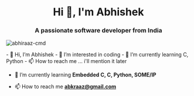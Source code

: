 <h1 align="center">Hi 👋, I'm Abhishek</h1>
<h3 align="center">A passionate software developer from India</h3>
<p align="left"> <img src="https://komarev.com/ghpvc/?username=abhiraaz-cmd&label=Profile%20views&color=0e75b6&style=flat" alt="abhiraaz-cmd" /> </p>
- 👋 Hi, I’m Abhishek
- 👀 I’m interested in coding
- 🌱 I’m currently learning C, Python
- 📫 How to reach me ... i'll mention it later

<!---
abhiraaz-cmd/abhiraaz-cmd is a ✨ special ✨ repository because its `README.md` (this file) appears on your GitHub profile.
You can click the Preview link to take a look at your changes.
--->

- 🌱 I’m currently learning **Embedded C, C, Python, SOME/IP**

- 📫 How to reach me **abkraaz@gmail.com**
